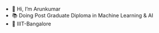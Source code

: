 - 👋 Hi, I’m Arunkumar
- 📚 Doing Post Graduate Diploma in Machine Learning & AI
- 🏫 IIIT-Bangalore

<!---
arunkumar-ml-ai/arunkumar-ml-ai is a ✨ special ✨ repository because its `README.md` (this file) appears on your GitHub profile.
You can click the Preview link to take a look at your changes.
--->
